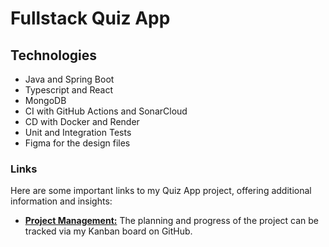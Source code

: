 # Fullstack Quiz App
## Technologies
- Java and Spring Boot
- Typescript and React
- MongoDB
- CI with GitHub Actions and SonarCloud 
- CD with Docker and Render
- Unit and Integration Tests
- Figma for the design files

### Links
Here are some important links to my Quiz App project, offering additional information and insights:
- **[Project Management:](https://github.com/users/AljoschaNy/projects/5/views/1?visibleFields=%5B%22Title%22%2C%22Assignees%22%2C%22Status%22%2C%22Labels%22%2C%22Linked+pull+requests%22%5D)** The planning and progress of the project can be tracked via my Kanban board on GitHub.
